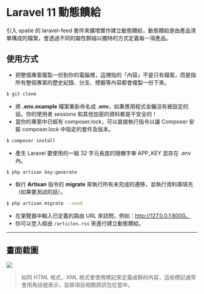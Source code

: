 # Laravel 11 動態饋給

引入 spatie 的 laravel-feed 套件來擴增實作建立動態饋給，動態饋給是由產品清單構成的檔案，會透過不同的屬性群組以獨特的方式定義每一項產品。

## 使用方式
- 把整個專案複製一份到你的電腦裡，這裡指的「內容」不是只有檔案，而是指所有整個專案的歷史紀錄、分支、標籤等內容都會複製一份下來。
```sh
$ git clone
```
- 將 __.env.example__ 檔案重新命名成 __.env__，如果應用程式金鑰沒有被設定的話，你的使用者 sessions 和其他加密的資料都是不安全的！
- 當你的專案中已經有 composer.lock，可以直接執行指令以讓 Composer 安裝 composer.lock 中指定的套件及版本。
```sh
$ composer install
```
- 產⽣ Laravel 要使用的一組 32 字元長度的隨機字串 APP_KEY 並存在 .env 內。
```sh
$ php artisan key:generate
```
- 執行 __Artisan__ 指令的 __migrate__ 來執行所有未完成的遷移，並執行資料庫填充（如果要測試的話）。
```sh
$ php artisan migrate --seed
```
- 在瀏覽器中輸入已定義的路由 URL 來訪問，例如：http://127.0.0.1:8000。
- 你可以登入經由 `/articles.rss` 來進行建立動態饋給。

----

## 畫面截圖
![](https://i.imgur.com/tR3KgzA.png)
> 如同 HTML 格式，XML 格式會使用標記來定義成群的內容，這些標記通常會用角括號表示，並將項目相關資訊包在當中。
